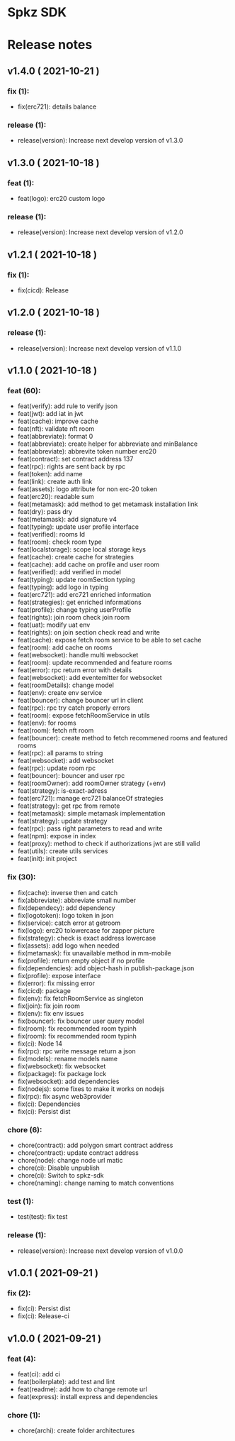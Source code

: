 #  Spkz SDK
#  Release notes
## v1.4.0 ( 2021-10-21 )

### **fix (1):**
 - fix(erc721): details balance

### **release (1):**
 - release(version): Increase next develop version of v1.3.0

## v1.3.0 ( 2021-10-18 )

### **feat (1):**
 - feat(logo): erc20 custom logo

### **release (1):**
 - release(version): Increase next develop version of v1.2.0

## v1.2.1 ( 2021-10-18 )

### **fix (1):**
 - fix(cicd): Release

## v1.2.0 ( 2021-10-18 )

### **release (1):**
 - release(version): Increase next develop version of v1.1.0

## v1.1.0 ( 2021-10-18 )

### **feat (60):**
 - feat(verify): add rule to verify json
 - feat(jwt): add iat in jwt
 - feat(cache): improve cache
 - feat(nft): validate nft room
 - feat(abbreviate): format 0
 - feat(abbreviate): create helper for abbreviate and minBalance
 - feat(abbreviate): abbrevite token number erc20
 - feat(contract): set contract address 137
 - feat(rpc): rights are sent back by rpc
 - feat(token): add name
 - feat(link): create auth link
 - feat(assets): logo attribute for non erc-20 token
 - feat(erc20): readable sum
 - feat(metamask): add method to get metamask installation link
 - feat(dry): pass dry
 - feat(metamask): add signature v4
 - feat(typing): update user profile interface
 - feat(verified): rooms Id
 - feat(room): check room type
 - feat(localstorage): scope local storage keys
 - feat(cache): create cache for strategies
 - feat(cache): add cache on profile and user room
 - feat(verified): add verified in model
 - feat(typing): update roomSection typing
 - feat(typing): add logo in typing
 - feat(erc721): add erc721 enriched information
 - feat(strategies): get enriched informations
 - feat(profile): change typing userProfile
 - feat(rights): join room check join room
 - feat(uat): modify uat env
 - feat(rights): on join section check read and write
 - feat(cache): expose fetch room service to be able to set cache
 - feat(room): add cache on rooms
 - feat(websocket): handle multi websocket
 - feat(room): update recommended and feature rooms
 - feat(error): rpc return error with details
 - feat(websocket): add eventemitter for websocket
 - feat(roomDetails): change model
 - feat(env): create env service
 - feat(bouncer): change bouncer url in client
 - feat(rpc): rpc try catch properly errors
 - feat(room): expose fetchRoomService in utils
 - feat(env): for rooms
 - feat(room): fetch nft room
 - feat(bouncer): create method to fetch recommened rooms and featured rooms
 - feat(rpc): all params to string
 - feat(websocket): add websocket
 - feat(rpc): update room rpc
 - feat(bouncer): bouncer and user rpc
 - feat(roomOwner): add roomOwner strategy (+env)
 - feat(strategy): is-exact-adress
 - feat(erc721): manage erc721 balanceOf strategies
 - feat(strategy): get rpc from remote
 - feat(metamask): simple metamask implementation
 - feat(strategy): update strategy
 - feat(rpc): pass right parameters to read and write
 - feat(npm): expose in index
 - feat(proxy): method to check if authorizations jwt are still valid
 - feat(utils): create utils services
 - feat(init): init project

### **fix (30):**
 - fix(cache): inverse then and catch
 - fix(abbreviate): abbreviate small number
 - fix(dependecy): add dependency
 - fix(logotoken): logo token in json
 - fix(service): catch error at getroom
 - fix(logo): erc20 tolowercase for zapper picture
 - fix(strategy): check is exact address lowercase
 - fix(assets): add logo when needed
 - fix(metamask): fix unavailable method in mm-mobile
 - fix(profile): return empty object if no profile
 - fix(dependencies): add object-hash in publish-package.json
 - fix(profile): expose interface
 - fix(error): fix missing error
 - fix(cicd): package
 - fix(env): fix fetchRoomService as singleton
 - fix(join): fix join room
 - fix(env): fix env issues
 - fix(bouncer): fix bouncer user query model
 - fix(room): fix recommended room typinh
 - fix(room): fix recommended room typinh
 - fix(ci): Node 14
 - fix(rpc): rpc write message return a json
 - fix(models): rename models name
 - fix(websocket): fix websocket
 - fix(package): fix package lock
 - fix(websocket): add dependencies
 - fix(nodejs): some fixes to make it works on nodejs
 - fix(rpc): fix async web3provider
 - fix(ci): Dependencies
 - fix(ci): Persist dist

### **chore (6):**
 - chore(contract): add polygon smart contract address
 - chore(contract): update contract address
 - chore(node): change node url matic
 - chore(ci): Disable unpublish
 - chore(ci): Switch to spkz-sdk
 - chore(naming): change naming to match conventions

### **test (1):**
 - test(test): fix test

### **release (1):**
 - release(version): Increase next develop version of v1.0.0

## v1.0.1 ( 2021-09-21 )

### **fix (2):**
 - fix(ci): Persist dist
 - fix(ci): Release-ci

## v1.0.0 ( 2021-09-21 )

### **feat (4):**
 - feat(ci): add ci
 - feat(boilerplate): add test and lint
 - feat(readme): add how to change remote url
 - feat(express): install express and dependencies

### **chore (1):**
 - chore(archi): create folder architectures

